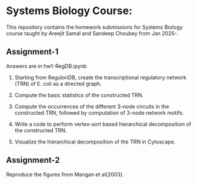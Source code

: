 # Systems Biology Course:

This repository contains the homework submissions for Systems Biology course taught by Areejit Samal and Sandeep Choubey from Jan 2025-. 

## Assignment-1
Answers are in hw1-RegDB.ipynb
1. Starting from RegulonDB, create the transcriptional regulatory network (TRN) of E. coli as a directed graph. 

2. Compute the basic statistics of the constructed TRN.

3. Compute the occurrences of the different 3-node circuits in the constructed TRN, followed by computation of 3-node network motifs.

4. Write a code to perform vertex-sort based hierarchical decomposition of the constructed TRN.

5. Visualize the hierarchical decomposition of the TRN in Cytoscape.


## Assignment-2

Reproduce the figures from Mangan et al(2003). 